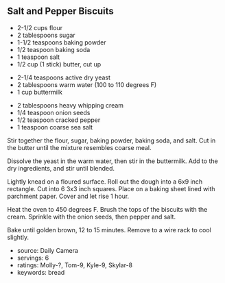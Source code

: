 Salt and Pepper Biscuits
------------------------

- 2-1/2 cups flour
- 2 tablespoons sugar
- 1-1/2 teaspoons baking powder
- 1/2 teaspoon baking soda
- 1 teaspoon salt
- 1/2 cup (1 stick) butter, cut up
<!-- -->
- 2-1/4 teaspoons active dry yeast
- 2 tablespoons warm water (100 to 110 degrees F)
- 1 cup buttermilk
<!-- -->
- 2 tablespoons heavy whipping cream
- 1/4 teaspoon onion seeds
- 1/2 teaspoon cracked pepper
- 1 teaspoon coarse sea salt

Stir together the flour, sugar, baking powder, baking soda, and salt.
Cut in the butter until the mixture resembles coarse meal.

Dissolve the yeast in the warm water, then stir in the buttermilk.
Add to the dry ingredients, and stir until blended.

Lightly knead on a floured surface.  Roll out the dough into a 6x9
inch rectangle.  Cut into 6 3x3 inch squares.  Place on a baking sheet
lined with parchment paper.  Cover and let rise 1 hour.

Heat the oven to 450 degrees F.  Brush the tops of the biscuits with
the cream.  Sprinkle with the onion seeds, then pepper and salt.

Bake until golden brown, 12 to 15 minutes.  Remove to a wire rack to
cool slightly.

- source: Daily Camera
- servings: 6
- ratings: Molly-?, Tom-9, Kyle-9, Skylar-8
- keywords: bread
